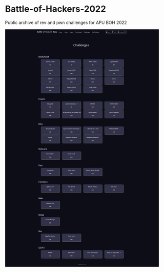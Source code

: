 # Battle-of-Hackers-2022
Public archive of rev and pwn challenges for APU BOH 2022

![Challenges](./Dashboard.png)
